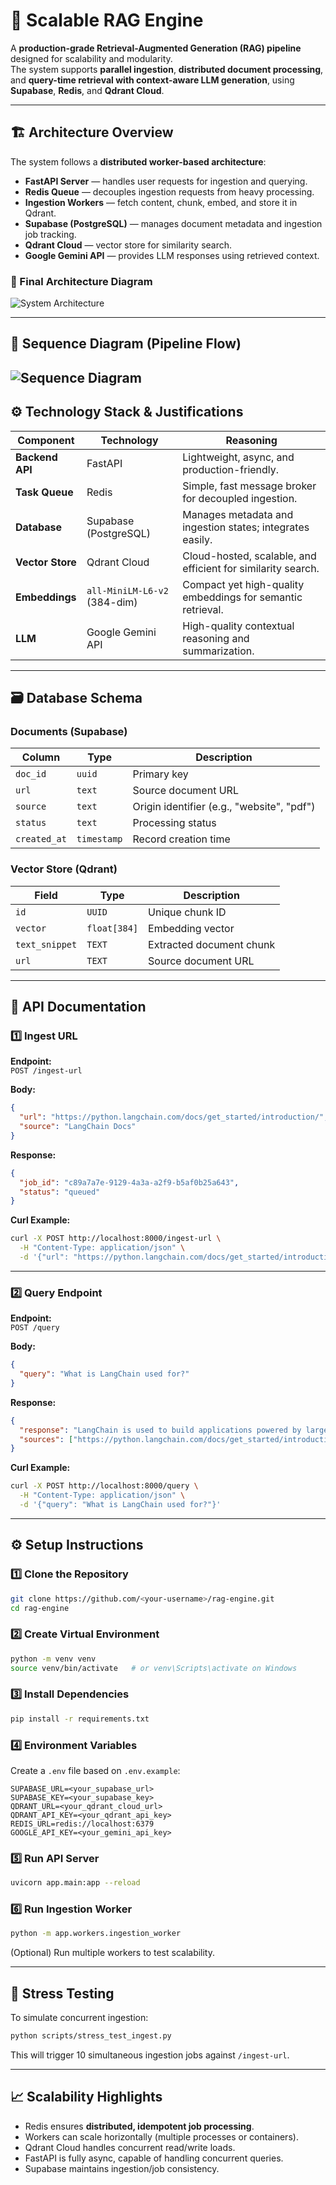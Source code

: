 # 🧠 Scalable RAG Engine

A **production-grade Retrieval-Augmented Generation (RAG) pipeline** designed for scalability and modularity.  
The system supports **parallel ingestion**, **distributed document processing**, and **query-time retrieval with context-aware LLM generation**, using **Supabase**, **Redis**, and **Qdrant Cloud**.

---

## 🏗️ Architecture Overview

The system follows a **distributed worker-based architecture**:

- **FastAPI Server** — handles user requests for ingestion and querying.
- **Redis Queue** — decouples ingestion requests from heavy processing.
- **Ingestion Workers** — fetch content, chunk, embed, and store it in Qdrant.
- **Supabase (PostgreSQL)** — manages document metadata and ingestion job tracking.
- **Qdrant Cloud** — vector store for similarity search.
- **Google Gemini API** — provides LLM responses using retrieved context.

### 🧩 Final Architecture Diagram

![System Architecture](./images/architecture.png)

---

## 🔁 Sequence Diagram (Pipeline Flow)

![Sequence Diagram](./images/sequence.png)
---

## ⚙️ Technology Stack & Justifications

| Component | Technology | Reasoning |
|------------|-------------|------------|
| **Backend API** | FastAPI | Lightweight, async, and production-friendly. |
| **Task Queue** | Redis | Simple, fast message broker for decoupled ingestion. |
| **Database** | Supabase (PostgreSQL) | Manages metadata and ingestion states; integrates easily. |
| **Vector Store** | Qdrant Cloud | Cloud-hosted, scalable, and efficient for similarity search. |
| **Embeddings** | `all-MiniLM-L6-v2` (384-dim) | Compact yet high-quality embeddings for semantic retrieval. |
| **LLM** | Google Gemini API | High-quality contextual reasoning and summarization. |

---

## 🗃️ Database Schema

### Documents (Supabase)
| Column | Type | Description |
|--------|------|-------------|
| `doc_id` | `uuid` | Primary key |
| `url` | `text` | Source document URL |
| `source` | `text` | Origin identifier (e.g., "website", "pdf") |
| `status` | `text` | Processing status |
| `created_at` | `timestamp` | Record creation time |

### Vector Store (Qdrant)
| Field | Type | Description |
|-------|------|-------------|
| `id` | `UUID` | Unique chunk ID |
| `vector` | `float[384]` | Embedding vector |
| `text_snippet` | `TEXT` | Extracted document chunk |
| `url` | `TEXT` | Source document URL |

---

## 🧩 API Documentation

### 1️⃣ Ingest URL
**Endpoint:**  
`POST /ingest-url`

**Body:**
```json
{
  "url": "https://python.langchain.com/docs/get_started/introduction/",
  "source": "LangChain Docs"
}
```

**Response:**
```json
{
  "job_id": "c89a7a7e-9129-4a3a-a2f9-b5af0b25a643",
  "status": "queued"
}
```

**Curl Example:**
```bash
curl -X POST http://localhost:8000/ingest-url \
  -H "Content-Type: application/json" \
  -d '{"url": "https://python.langchain.com/docs/get_started/introduction/", "source": "LangChain Docs"}'
```

---

### 2️⃣ Query Endpoint
**Endpoint:**  
`POST /query`

**Body:**
```json
{
  "query": "What is LangChain used for?"
}
```

**Response:**
```json
{
  "response": "LangChain is used to build applications powered by large language models.",
  "sources": ["https://python.langchain.com/docs/get_started/introduction/"]
}
```

**Curl Example:**
```bash
curl -X POST http://localhost:8000/query \
  -H "Content-Type: application/json" \
  -d '{"query": "What is LangChain used for?"}'
```

---

## ⚙️ Setup Instructions

### 1️⃣ Clone the Repository
```bash
git clone https://github.com/<your-username>/rag-engine.git
cd rag-engine
```

### 2️⃣ Create Virtual Environment
```bash
python -m venv venv
source venv/bin/activate   # or venv\Scripts\activate on Windows
```

### 3️⃣ Install Dependencies
```bash
pip install -r requirements.txt
```

### 4️⃣ Environment Variables
Create a `.env` file based on `.env.example`:

```
SUPABASE_URL=<your_supabase_url>
SUPABASE_KEY=<your_supabase_key>
QDRANT_URL=<your_qdrant_cloud_url>
QDRANT_API_KEY=<your_qdrant_api_key>
REDIS_URL=redis://localhost:6379
GOOGLE_API_KEY=<your_gemini_api_key>
```

### 5️⃣ Run API Server
```bash
uvicorn app.main:app --reload
```

### 6️⃣ Run Ingestion Worker
```bash
python -m app.workers.ingestion_worker
```

(Optional) Run multiple workers to test scalability.

---

## 🧪 Stress Testing

To simulate concurrent ingestion:
```bash
python scripts/stress_test_ingest.py
```
This will trigger 10 simultaneous ingestion jobs against `/ingest-url`.

---

## 📈 Scalability Highlights

- Redis ensures **distributed, idempotent job processing**.
- Workers can scale horizontally (multiple processes or containers).
- Qdrant Cloud handles concurrent read/write loads.
- FastAPI is fully async, capable of handling concurrent queries.
- Supabase maintains ingestion/job consistency.
